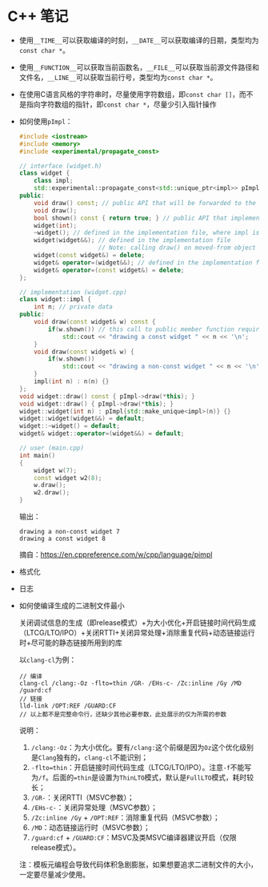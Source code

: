 # C++ 笔记

- 使用`__TIME__`可以获取编译的时刻，`__DATE__`可以获取编译的日期，类型均为`const char *`。
- 使用`__FUNCTION__`可以获取当前函数名，`__FILE__`可以获取当前源文件路径和文件名，`__LINE__`可以获取当前行号，类型均为`const char *`。
- 在使用C语言风格的字符串时，尽量使用字符数组，即`const char []`，而不是指向字符数组的指针，即`const char *`，尽量少引入指针操作
- 如何使用`pImpl`：

  ```cpp
  #include <iostream>
  #include <memory>
  #include <experimental/propagate_const>

  // interface (widget.h)
  class widget {
      class impl;
      std::experimental::propagate_const<std::unique_ptr<impl>> pImpl;
  public:
      void draw() const; // public API that will be forwarded to the implementation
      void draw();
      bool shown() const { return true; } // public API that implementation has to call
      widget(int);
      ~widget(); // defined in the implementation file, where impl is a complete type
      widget(widget&&); // defined in the implementation file
                        // Note: calling draw() on moved-from object is UB
      widget(const widget&) = delete;
      widget& operator=(widget&&); // defined in the implementation file
      widget& operator=(const widget&) = delete;
  };

  // implementation (widget.cpp)
  class widget::impl {
      int n; // private data
  public:
      void draw(const widget& w) const {
          if(w.shown()) // this call to public member function requires the back-reference
              std::cout << "drawing a const widget " << n << '\n';
      }
      void draw(const widget& w) {
          if(w.shown())
              std::cout << "drawing a non-const widget " << n << '\n';
      }
      impl(int n) : n(n) {}
  };
  void widget::draw() const { pImpl->draw(*this); }
  void widget::draw() { pImpl->draw(*this); }
  widget::widget(int n) : pImpl{std::make_unique<impl>(n)} {}
  widget::widget(widget&&) = default;
  widget::~widget() = default;
  widget& widget::operator=(widget&&) = default;

  // user (main.cpp)
  int main()
  {
      widget w(7);
      const widget w2(8);
      w.draw();
      w2.draw();
  }
  ```

  输出：

  ```text
  drawing a non-const widget 7
  drawing a const widget 8
  ```

  摘自：<https://en.cppreference.com/w/cpp/language/pimpl>
- 格式化
- 日志
- 如何使编译生成的二进制文件最小

  关闭调试信息的生成（即release模式）+为大小优化+开启链接时间代码生成（LTCG/LTO/IPO）+关闭RTTI+关闭异常处理+消除重复代码+动态链接运行时+尽可能的静态链接所用到的库

  以`clang-cl`为例：

  ```text
  // 编译
  clang-cl /clang:-Oz -flto=thin /GR- /EHs-c- /Zc:inline /Gy /MD /guard:cf
  // 链接
  lld-link /OPT:REF /GUARD:CF
  // 以上都不是完整命令行，还缺少其他必要参数，此处展示的仅为所需的参数
  ```

  说明：
    1. `/clang:-Oz`：为大小优化。要有`/clang:`这个前缀是因为`Oz`这个优化级别是`Clang`独有的，`clang-cl`不能识别；
    2. `-flto=thin`：开启链接时间代码生成（LTCG/LTO/IPO）。注意`-f`不能写为`/f`。后面的`=thin`是设置为`ThinLTO`模式，默认是`FullLTO`模式，耗时较长；
    3. `/GR-`：关闭RTTI（MSVC参数）；
    4. `/EHs-c-`：关闭异常处理（MSVC参数）；
    5. `/Zc:inline /Gy` + `/OPT:REF`：消除重复代码（MSVC参数）；
    6. `/MD`：动态链接运行时（MSVC参数）；
    7. `/guard:cf` + `/GUARD:CF`：MSVC及类MSVC编译器建议开启（仅限release模式）。

  注：模板元编程会导致代码体积急剧膨胀，如果想要追求二进制文件的大小，一定要尽量减少使用。
